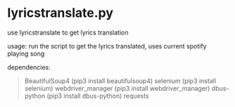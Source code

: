 # lyricstranslate.py
use lyricstranslate to get lyrics translation

usage: run the script to get the lyrics translated, uses current spotify playing song

dependencies:
>BeautifulSoup4 (pip3 install beautifulsoup4)
>selenium (pip3 install selenium)
>webdriver_manager (pip3 install webdriver_manager)
>dbus-python (pip3 install dbus-python)
>requests

